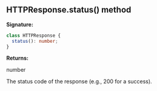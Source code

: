 ## HTTPResponse.status() method

**Signature:**

```typescript
class HTTPResponse {
  status(): number;
}
```

**Returns:**

number

The status code of the response (e.g., 200 for a success).
